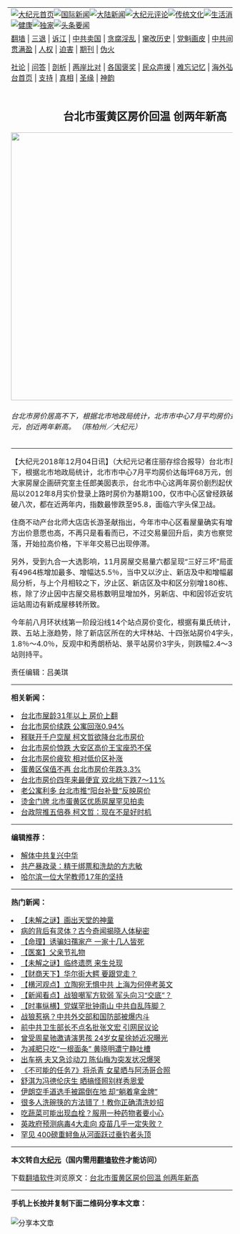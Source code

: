 <a name="1" id="1" target="_blank"></a><span id="1"></span>
<table align=center border="0"><tr><td colspan="2" VALIGN=TOP><a href="https://github.com/ilqkgo3395/djy/blob/master/gb/nf1351518.md#1"><img src="https://raw.githubusercontent.com/ilqkgo3395/www/master/t/djy/1.jpg" title="大纪元首页" alt="大纪元首页"></a><a href="https://github.com/ilqkgo3395/djy/blob/master/gb/n24hr.md#1"><img src="https://raw.githubusercontent.com/ilqkgo3395/www/master/t/djy/3.jpg" title="国际新闻" alt="国际新闻"></a><a href="https://github.com/ilqkgo3395/djy/blob/master/gb/nsc413.md#1"><img src="https://raw.githubusercontent.com/ilqkgo3395/www/master/t/djy/4.jpg" title="大陆新闻" alt="大陆新闻"></a><a href="https://github.com/ilqkgo3395/djy/blob/master/gb/news392.md#1"><img src="https://raw.githubusercontent.com/ilqkgo3395/www/master/t/djy/5.jpg" title="大纪元评论" alt="大纪元评论"></a><a href="https://github.com/ilqkgo3395/djy/blob/master/gb/news2007.md#1"><img src="https://raw.githubusercontent.com/ilqkgo3395/www/master/t/djy/6.jpg" title="传统文化" alt="传统文化"></a><a href="https://github.com/ilqkgo3395/djy/blob/master/gb/news2008.md#1"><img src="https://raw.githubusercontent.com/ilqkgo3395/www/master/t/djy/7.jpg" title="生活消费" alt="生活消费"></a><a href="https://github.com/ilqkgo3395/djy/blob/master/gb/ncyule.md#1"><img src="https://raw.githubusercontent.com/ilqkgo3395/www/master/t/djy/8.jpg" title="娱乐休闲" alt="娱乐休闲"></a><a href="https://github.com/ilqkgo3395/djy/blob/master/gb/nsc1002.md#1"><img src="https://raw.githubusercontent.com/ilqkgo3395/www/master/t/djy/9.jpg" title="健康" alt="健康"></a><a href="https://github.com/ilqkgo3395/djy/blob/master/gb/nf6092.md#1"><img src="https://raw.githubusercontent.com/ilqkgo3395/www/master/t/djy/10a.jpg" title="独家" alt="独家"></a><a href="https://github.com/ilqkgo3395/djy/blob/master/gb/nf4514.md#1"><img src="https://raw.githubusercontent.com/ilqkgo3395/www/master/t/djy/12a.jpg" title="头条要闻" alt="头条要闻"></a></td></tr>
<tr><td colspan="2" VALIGN=TOP><a target="_blank" href="https://github.com/ilqkgo3395/www/blob/master/README.md?zsrh#1">翻墙</a> | <a target="_blank" href="https://github.com/ilqkgo3395/djy/blob/master/gb/nf5657.md#1">三退</a> | <a target="_blank" href="https://github.com/ilqkgo3395/djy/blob/master/gb/nf6124.md#1">诉江</a> | <a target="_blank" href="https://github.com/ilqkgo3395/djy/blob/master/gb/nf1176117.md#1">中共卖国</a> | <a target="_blank" href="https://github.com/ilqkgo3395/djy/blob/master/gb/nf5773.md#1">贪腐淫乱</a> | <a target="_blank" href="https://github.com/ilqkgo3395/djy/blob/master/gb/nf1176115.md#1">窜改历史</a> | <a target="_blank" href="https://github.com/ilqkgo3395/djy/blob/master/gb/nf1176107.md#1">党魁画皮</a> | <a target="_blank" href="https://github.com/ilqkgo3395/djy/blob/master/gb/nf1320400.md#1">中共间谍</a> | <a target="_blank" href="https://github.com/ilqkgo3395/djy/blob/master/gb/nf1176114.md#1">破坏传统</a> | <a target="_blank" href="https://github.com/ilqkgo3395/ntdtv/blob/master/gb/prog447_1.md#1">恶贯满盈</a> | <a target="_blank" href="https://github.com/ilqkgo3395/djy/blob/master/gb/ncid278.md#1">人权</a> | <a target="_blank" href="https://github.com/ilqkgo3395/djy/blob/master/gb/nf1176111.md#1">迫害</a> | <a target="_blank" href="https://gitlab.com/szzdlab/mh-qikan/blob/master/README.md#1">期刊</a> | <a target="_blank" href="https://github.com/ilqkgo3395/djy/blob/master/gb/nf5562.md#1">伪火</a></p><p><a target="_blank" href="https://github.com/ilqkgo3395/djy/blob/master/gb/9p.md#1">社论</a> | <a target="_blank" href="https://github.com/ilqkgo3395/djy/blob/master/gb/nf4378.md#1">问答</a> | <a target="_blank" href="https://github.com/ilqkgo3395/djy/blob/master/gb/nf5792.md#1">剖析</a> | <a target="_blank" href="https://github.com/ilqkgo3395/djy/blob/master/gb/nf5735.md#1">两岸比对</a> | <a target="_blank" href="https://github.com/ilqkgo3395/djy/blob/master/gb/nf6119.md#1">各国褒奖</a> | <a target="_blank" href="https://github.com/ilqkgo3395/djy/blob/master/gb/nf6120.md#1">民众声援</a> | <a target="_blank" href="https://github.com/ilqkgo3395/djy/blob/master/gb/nf1188594.md#1">难忘记忆</a> | <a target="_blank" href="https://github.com/ilqkgo3395/djy/blob/master/gb/nf3180.md#1">海外弘传</a> | <a target="_blank" href="https://github.com/ilqkgo3395/djy/blob/master/gb/nf5410.md#1">万人上访</a> | <a target="_blank" href="https://github.com/ilqkgo3395/www/blob/master/README.md?zsrh#1">平台首页</a> | <a target="_blank" href="https://github.com/ilqkgo3395/djy/blob/master/gb/nf4386.md#1">支持</a> | <a target="_blank" href="https://github.com/ilqkgo3395/djy/blob/master/gb/nf4389.md#1">真相</a> | <a target="_blank" href="https://github.com/ilqkgo3395/djy/blob/master/gb/nf5790.md#1">圣缘</a> | <a target="_blank" href="https://github.com/ilqkgo3395/djy/blob/master/gb/nf4786.md#1">神韵</a></td></tr>
<tr><td VALIGN=TOP width="626"><h2 align=center>台北市蛋黄区房价回温 创两年新高</h2>
<img width="600" src="https://i.epochtimes.com/assets/uploads/2018/12/829a920dc2910149dcbcfbb00f918aaa-600x400.jpg" />
<h6>台北市房价居高不下，根据北市地政局统计，北市市中心7月平均房价达每坪68万元，创近两年新高。 （陈柏州／大纪元）
</h6>
<hr>
<p>【大纪元2018年12月04日讯】（大纪元记者庄丽存综合报导）<ahref="https://github.com/ilqkgo3395/djy/blob/master/gb/tag/%E5%8F%B0%E5%8C%97%E5%B8%82.md#1">台北市</a><ahref="https://github.com/ilqkgo3395/djy/blob/master/gb/tag/%E6%88%BF%E4%BB%B7.md#1">房价</a>居高不下，根据北市地政局统计，北市市中心7月平均房价达每坪68万元，创近两年新高，大家房屋企画研究室主任郎美囡表示，台北市中心这两年房价剧烈起伏，台北市地政局以2012年8月实价登录上路时房价为基期100，仅市中心区曾经跌破基期，而且跌破八次，都在近两年内，指数最惨跌至95.8，面临六字头保卫战。</p>
<p>住商不动产台北师大店店长游圣献指出，今年市中心区看屋量确实有增加，上半年买方出价意愿也高，不再只是看看而已，不过交易量回升后，卖方也察觉市场不那么低落，开始拉高价格，下半年交易已出现停滞。</p>
<p>另外，受到九合一大选影响，11月房屋交易量六都呈现“三好三坏”局面，其中新北共有4964栋增加最多、增幅达5.5％，当中又以汐止、新店及中和增幅最多。 新北地政局分析，与上个月相较之下，汐止区、新店区及中和区分别增180栋、121栋及113栋，除了汐止因中古屋交易栋数明显增加外，另新店、中和因邻近安坑地区及景安捷运站周边有新成屋移转所致。</p>
<p>今年前八月环状线第一阶段沿线14个站点<ahref="https://github.com/ilqkgo3395/djy/blob/master/gb/tag/%E6%88%BF%E4%BB%B7.md#1">房价</a>变化，根据有巢氏统计，呈现九站下跌、五站上涨趋势，除了新店区所在的大坪林站、十四张站房价4字头，有小幅成长1.8％～4.0％，反观中和秀朗桥站、景平站房价3字头，则跌幅2.4～3.5％，而景安站则持平。</p>
<p>责任编辑：吕美琪</p>

<hr>


<strong>相关新闻：</strong>
<li><a href="https://github.com/ilqkgo3395/djy/blob/master/gb/14/11/11/n4293125.md#1">台北市屋龄31年以上  房价上翻</a></li>
<li><a href="https://github.com/ilqkgo3395/djy/blob/master/gb/15/1/30/n4355373.md#1">台北市房价续跌 公寓回涨0.94%</a></li>
<li><a href="https://github.com/ilqkgo3395/djy/blob/master/gb/15/2/23/n4372946.md#1">释联开千户空屋 柯文哲欲降台北市房价</a></li>
<li><a href="https://github.com/ilqkgo3395/djy/blob/master/gb/15/3/12/n4386136.md#1">台北市房价惊跌 大安区高价王宝座恐不保</a></li>
<li><a href="https://github.com/ilqkgo3395/djy/blob/master/gb/15/3/16/n4388376.md#1">台北市房价疲软  相对低价区补涨</a></li>
<li><a href="https://github.com/ilqkgo3395/djy/blob/master/gb/15/9/9/n4523798.md#1">蛋黄区保值不再 台北市房价年跌3.3%</a></li>
<li><a href="https://github.com/ilqkgo3395/djy/blob/master/gb/16/11/11/n8484589.md#1">台北市房价四年来最便宜 双北桃下跌7～11%</a></li>
<li><a href="https://github.com/ilqkgo3395/djy/blob/master/gb/18/1/16/n10062613.md#1">老公寓利多 台北市推“阳台补登”反映房价</a></li>
<li><a href="https://github.com/ilqkgo3395/djy/blob/master/gb/21/8/11/n13155296.md#1">烫金门牌 北市蛋黄区优质房屋罕见拍卖</a></li>
<li><a href="https://github.com/ilqkgo3395/djy/blob/master/gb/21/8/11/n13155060.md#1">台政院推五倍券 柯文哲：现在不是好时机</a></li>
<hr>


<strong>编辑推荐：</strong>
<li><a href="https://github.com/ilqkgo3395/djy/blob/master/gb/18/3/21/n10237682.md?dfh#1" target="_blank">解体中共复兴中华</a></li><li><a href="https://github.com/tsiac2612/djy/blob/master/gb/18/3/20/n10232804.md#1" target="_blank">共产暴政录：精于绑票和洗劫的方志敏</a></li><li><a href="https://github.com/tsiac2612/djy/blob/master/gb/16/11/20/n8510885.md#1" target="_blank">哈尔滨一位大学教师17年的坚持</a></li>
<hr>

<strong>热门新闻：</strong>
<li><a href="https://github.com/ilqkgo3395/djy/blob/master/gb/21/8/5/n13141850.md#1">【未解之谜】画出天堂的神童</a></li>
<li><a href="https://github.com/ilqkgo3395/djy/blob/master/gb/21/7/24/n13112797.md#1">病的背后有灵体？古今奇闻揭晓人体秘密</a></li>
<li><a href="https://github.com/ilqkgo3395/djy/blob/master/gb/21/7/23/n13108844.md#1">【命理】诱骗妇孺家产 一家十几人皆死</a></li>
<li><a href="https://github.com/ilqkgo3395/djy/blob/master/gb/21/6/24/n13044275.md#1">【医案】父亲节礼物</a></li>
<li><a href="https://github.com/ilqkgo3395/djy/blob/master/gb/21/8/3/n13136692.md#1">【未解之谜】临终遗愿 来生兑现</a></li>
<li><a href="https://github.com/ilqkgo3395/djy/blob/master/gb/21/8/10/n13152936.md#1">【财商天下】华尔街大鳄 要跟党走？</a></li>
<li><a href="https://github.com/ilqkgo3395/djy/blob/master/gb/21/8/10/n13153573.md#1">【横河观点】立陶宛无惧中共 上海为何停考英文</a></li>
<li><a href="https://github.com/ilqkgo3395/djy/blob/master/gb/21/8/10/n13153051.md#1">【新闻看点】战狼嘲军方软弱 军头向习“交底”？</a></li>
<li><a href="https://github.com/ilqkgo3395/djy/blob/master/gb/21/8/9/n13150874.md#1">【时事纵横】党媒罕批钟南山 中共自乱阵脚？</a></li>
<li><a href="https://github.com/ilqkgo3395/djy/blob/master/gb/21/8/9/n13150472.md#1">战狼惹祸？中共外交部和国防部被爆内斗</a></li>
<li><a href="https://github.com/ilqkgo3395/djy/blob/master/gb/21/8/9/n13149110.md#1">前中共卫生部长不点名批张文宏 引网民议论</a></li>
<li><a href="https://github.com/ilqkgo3395/djy/blob/master/gb/21/8/10/n13151042.md#1">曾受周星驰邀请演男孩 24岁女星徐娇近况曝光</a></li>
<li><a href="https://github.com/ilqkgo3395/djy/blob/master/gb/21/8/8/n13148300.md#1">为减肥只吃“一根面条” 黄晓明遭宁静吐槽</a></li>
<li><a href="https://github.com/ilqkgo3395/djy/blob/master/gb/21/8/10/n13151499.md#1">出车祸 夫又急诊动刀 陈仙梅为突发状况爆哭</a></li>
<li><a href="https://github.com/ilqkgo3395/djy/blob/master/gb/21/8/9/n13149577.md#1">《不可能的任务7》将杀青 女星晒与阿汤哥合照</a></li>
<li><a href="https://github.com/ilqkgo3395/djy/blob/master/gb/21/8/9/n13150583.md#1">舒淇为冯德伦庆生 晒搞怪照别样秀恩爱</a></li>
<li><a href="https://github.com/ilqkgo3395/djy/blob/master/gb/21/8/9/n13149029.md#1">伊朗空手道选手被踢倒在地 却“躺着拿金牌”</a></li>
<li><a href="https://github.com/ilqkgo3395/djy/blob/master/gb/21/8/9/n13150639.md#1">很多人洗碗筷的方法错了！教你正确清洗妙招</a></li>
<li><a href="https://github.com/ilqkgo3395/djy/blob/master/gb/21/8/6/n13144336.md#1">吃蔬菜可能出现血栓？服用一种药物者要小心</a></li>
<li><a href="https://github.com/ilqkgo3395/djy/blob/master/gb/21/8/9/n13150766.md#1">英政府预测病毒4大走向 疫苗几乎一定失败？</a></li>
<li><a href="https://github.com/ilqkgo3395/djy/blob/master/gb/21/8/8/n13147903.md#1">罕见 400磅重鲟鱼从河面跃过垂钓者头顶</a></li>
<hr>

<strong>本文转自<a href="https://www.epochtimes.com">大纪元</a>（国内需用<a href="https://github.com/ilqkgo3395/www/blob/master/README.md#8">翻墙软件</a>才能访问）</strong><p>下载<a href="https://github.com/ilqkgo3395/www/blob/master/README.md#8">翻墙软件</a>浏览原文：<a href="https://www.epochtimes.com/gb/18/12/4/n10890426.htm">台北市蛋黄区房价回温 创两年新高</a></p><hr>

<strong>手机上长按并复制下面二维码分享本文章：</strong><br><br><img src="https://chart.apis.google.com/chart?cht=qr&chs=240x240&choe=UTF-8&chld=M|2&chl=https://github.com/ilqkgo3395/djy/blob/master/gb/18/12/4/n10890426.md%231" title="分享本文章"></td><td VALIGN=TOP><a href="https://github.com/ilqkgo3395/djy/blob/master/gb/16/1/21/n4622075.md?dfh#1" target="_blank"><img src="https://raw.githubusercontent.com/ilqkgo3395/djy/master/gb/300/wei-f1.jpg" title="中共的伪火骗局"  alt="中共的伪火骗局"></a><br><a href="https://github.com/ilqkgo3395/www/blob/master/README.md?dfh#9" target="_blank"><img src="https://raw.githubusercontent.com/ilqkgo3395/djy/master/gb/300/yong-h.jpg" title="永恒的见证"  alt="永恒的见证"></a><br><a href="https://github.com/ilqkgo3395/djy/blob/master/gb/13/9/29/n3974789.md?dfh#1" target="_blank"><img src="https://raw.githubusercontent.com/ilqkgo3395/djy/master/gb/300/shang-lnz.jpg" title="善良女子被中共投男牢"  alt="善良女子被中共投男牢"></a><br><a href="https://github.com/ilqkgo3395/djy/blob/master/gb/16/3/16/n4663449.md?dfh#1" target="_blank"><img src="https://raw.githubusercontent.com/ilqkgo3395/djy/master/gb/300/huo-z3.jpg" title="警卫目击活摘器官"  alt="警卫目击活摘器官"></a><br><a href="https://github.com/ilqkgo3395/djy/blob/master/gb/16/8/7/n8177641.md?dfh#1" target="_blank"><img src="https://raw.githubusercontent.com/ilqkgo3395/djy/master/gb/300/huo-z4.jpg" title="证人描述活摘恐怖"  alt="证人描述活摘恐怖"></a><br><a href="https://github.com/ilqkgo3395/djy/blob/master/gb/10/4/19/n2881569.md?dfh#1" target="_blank"><img src="https://raw.githubusercontent.com/ilqkgo3395/djy/master/gb/300/huo-z1.jpg" title="揭开活摘器官黑幕"  alt="揭开活摘器官黑幕"></a><br><a href="https://github.com/ilqkgo3395/djy/blob/master/gb/10/11/7/n3077476.md?dfh#1" target="_blank"><img src="https://raw.githubusercontent.com/ilqkgo3395/djy/master/gb/300/ma-ks.jpg" title="马克思的成魔之路"  alt="马克思的成魔之路"></a><br><a href="https://github.com/ilqkgo3395/djy/blob/master/gb/14/6/9/n4173977.md?dfh#1" target="_blank"><img src="https://raw.githubusercontent.com/ilqkgo3395/djy/master/gb/300/chang-zs.jpg" title="藏字石 蕴天机"  alt="藏字石 蕴天机"></a><br><a href="https://github.com/ilqkgo3395/djy/blob/master/gb/18/5/10/n10381511.md?dfh#1" target="_blank"><img src="https://raw.githubusercontent.com/ilqkgo3395/djy/master/gb/300/st1.jpg" title="关注三亿人三退"  alt="关注三亿人三退"></a><br><a href="https://github.com/ilqkgo3395/djy/blob/master/gb/18/3/21/n10237682.md?dfh#1" target="_blank"><img src="https://raw.githubusercontent.com/ilqkgo3395/djy/master/gb/300/jie-t.jpg" title="解体中共复兴中华"  alt="解体中共复兴中华"></a><br><a href="https://github.com/ilqkgo3395/djy/blob/master/gb/9/2/9/n2422991.md?dfh#1" target="_blank"><img src="https://raw.githubusercontent.com/ilqkgo3395/djy/master/gb/300/gao-zs.jpg" title="中共迫害良心律师"  alt="中共迫害良心律师"></a><br><a href="https://github.com/ilqkgo3395/djy/blob/master/gb/18/12/9/n10900044.md?dfh#1" target="_blank"><img src="https://raw.githubusercontent.com/ilqkgo3395/djy/master/gb/300/sj1.jpg" title="三百多万人举报江泽民"  alt="三百多万人举报江泽民"></a><br><a href="https://github.com/ilqkgo3395/djy/blob/master/gb/18/8/28/n10672014.md?dfh#1" target="_blank"><img src="https://raw.githubusercontent.com/ilqkgo3395/djy/master/gb/300/sj2.jpg" title="这些官员为何起诉江泽民"  alt="这些官员为何起诉江泽民"></a><br><a href="https://github.com/ilqkgo3395/djy/blob/master/gb/8/12/18/n2367165.md?dfh#1" target="_blank"><img src="https://raw.githubusercontent.com/ilqkgo3395/djy/master/gb/300/liangan.jpg" title="海峡两岸的强烈对比"  alt="海峡两岸的强烈对比"></a><br><a href="https://github.com/ilqkgo3395/djy/blob/master/gb/15/12/10/n4593139.md?dfh#1" target="_blank"><img src="https://raw.githubusercontent.com/ilqkgo3395/djy/master/gb/300/jia-ndzl.jpg" title="加拿大总理的贺信"  alt="加拿大总理的贺信"></a><br><a href="https://github.com/ilqkgo3395/djy/blob/master/gb/11/6/17/n3289382.md?dfh#1" target="_blank"><img src="https://raw.githubusercontent.com/ilqkgo3395/djy/master/gb/300/xiao-wd.jpg" title="探寻真相兼听则明"  alt="探寻真相兼听则明"></a><br><a href="https://github.com/ilqkgo3395/djy/blob/master/gb/18/10/27/n10812623.md?dfh#1" target="_blank"><img src="https://raw.githubusercontent.com/ilqkgo3395/djy/master/gb/300/yindu.jpg" title="印度媒体报道东方"  alt="印度媒体报道东方"></a><br><a href="https://github.com/ilqkgo3395/djy/blob/master/gb/18/6/9/n10469652.md?dfh#1" target="_blank"><img src="https://raw.githubusercontent.com/ilqkgo3395/djy/master/gb/300/xie-j.jpg" title="不一样的海外校园"  alt="不一样的海外校园"></a><br><a href="https://github.com/ilqkgo3395/djy/blob/master/gb/7/4/5/n1669415.md?dfh#1" target="_blank"><img src="https://raw.githubusercontent.com/ilqkgo3395/djy/master/gb/300/li-up.jpg" title="从大师到徒弟的传奇"  alt="从大师到徒弟的传奇"></a><br><a href="https://github.com/ilqkgo3395/djy/blob/master/gb/17/5/26/n9191512.md?dfh#1" target="_blank"><img src="https://raw.githubusercontent.com/ilqkgo3395/djy/master/gb/300/zfl2.jpg" title="亿万人与东方一本奇书"  alt="亿万人与东方一本奇书"></a><br><a href="https://github.com/ilqkgo3395/djy/blob/master/gb/13/11/27/n4020290.md?dfh#1" target="_blank"><img src="https://raw.githubusercontent.com/ilqkgo3395/djy/master/gb/300/zhen-h.jpg" title="大陆见不到的震撼场面"  alt="大陆见不到的震撼场面"></a><br><a href="https://github.com/ilqkgo3395/djy/blob/master/gb/15/7/17/n4482910.md?dfh#1" target="_blank"><img src="https://raw.githubusercontent.com/ilqkgo3395/djy/master/gb/300/dalu-sk.jpg" title="人心向善 大陆当初盛况"  alt="人心向善 大陆当初盛况"></a><br><a href="https://github.com/ilqkgo3395/djy/blob/master/gb/19/1/5/n10955468.md?dfh#1" target="_blank"><img src="https://raw.githubusercontent.com/ilqkgo3395/djy/master/gb/300/zfl1.jpg" title="追寻真理 这书讲什么"  alt="追寻真理 这书讲什么"></a><br><a href="https://github.com/ilqkgo3395/www/blob/master/README.md?dfh#1" target="_blank"><img src="https://raw.githubusercontent.com/ilqkgo3395/djy/master/gb/300/fq1.jpg" title="下载免费翻墙软件"  alt="下载免费翻墙软件"></a><br></td></tr></table>

